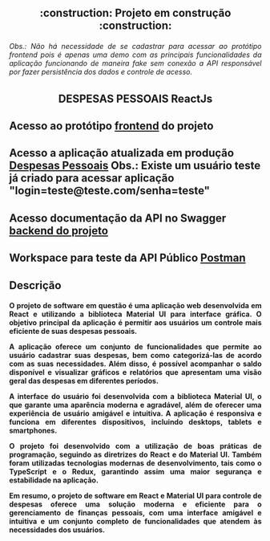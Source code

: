 <h2 align="center"> 
    :construction:  Projeto em construção  :construction:
</h2>

<h6 align="justify">
    Obs.: Não há necessidade de se cadastrar para acessar ao protótipo frontend pois é apenas uma demo com as principais funcionalidades da aplicação funcionando de maneira fake sem conexão a API responsável por fazer persistência dos dados e controle de acesso.
</h6>
<h2 align="center"> 
   DESPESAS PESSOAIS  ReactJs
</h2>

<h2 align="left"> 
Acesso ao protótipo <a href="https://despesas-pessoasis-aws.d26q19cgt5w2n4.amplifyapp.com/" target="_blank" >frontend</a> do projeto
</h2>

<h2 align="left"> 
Acesso a aplicação atualizada em produção  <a href="http://despesas-pessoais-azure.cdeefmd5a6fjfece.eastus.azurecontainer.io" target="_blank" >Despesas Pessoais</a> 
    Obs.: Existe um usuário teste já criado para acessar aplicação "login=teste@teste.com/senha=teste"
</h2>

<h2 align="left"> 
Acesso documentação da API no Swagger <a href="http://api-despesas-pessoais-aspnetcore.bwg2czahbvgefufr.eastus.azurecontainer.io/swagger/index.html" target="_blank" >backend do projeto</a>
</h2>

<h2 align="left"> 
Workspace para teste da API Público  <a href="https://www.postman.com/bold-eclipse-872793/workspace/api-despesas-pessoais-azure" target="_blank" >Postman</a>
</h2>

<h2 align="left"> 
Descrição 
</h2>

<h4 align="justify">     
 O projeto de software em questão é uma aplicação web desenvolvida em React e utilizando a biblioteca Material UI para interface gráfica. O objetivo principal da aplicação é permitir aos usuários um controle mais eficiente de suas despesas pessoais.

A aplicação oferece um conjunto de funcionalidades que permite ao usuário cadastrar suas despesas, bem como categorizá-las de acordo com as suas necessidades. Além disso, é possível acompanhar o saldo disponível e visualizar gráficos e relatórios que apresentam uma visão geral das despesas em diferentes períodos.

A interface do usuário foi desenvolvida com a biblioteca Material UI, o que garante uma aparência moderna e agradável, além de oferecer uma experiência de usuário amigável e intuitiva. A aplicação é responsiva e funciona em diferentes dispositivos, incluindo desktops, tablets e smartphones.

O projeto foi desenvolvido com a utilização de boas práticas de programação, seguindo as diretrizes do React e do Material UI. Também foram utilizadas tecnologias modernas de desenvolvimento, tais como o TypeScript e o Redux, garantindo assim uma maior segurança e estabilidade na aplicação.

Em resumo, o projeto de software em React e Material UI para controle de despesas oferece uma solução moderna e eficiente para o gerenciamento de finanças pessoais, com uma interface amigável e intuitiva e um conjunto completo de funcionalidades que atendem às necessidades dos usuários.
</h4>
